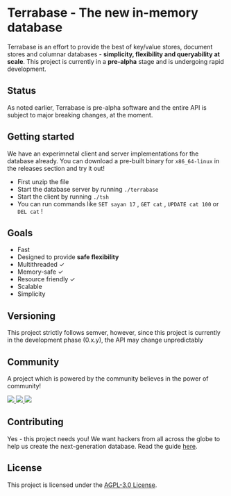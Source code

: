 # Terrabase - The new in-memory database
Terrabase is an effort to provide the best of key/value stores, document stores and columnar databases - **simplicity, flexibility and queryability at scale**. This project is currently in a <b>pre-alpha</b> stage and is undergoing rapid development.

## Status

As noted earlier, Terrabase is pre-alpha software and the entire API is subject to major breaking changes, at the moment.

## Getting started

We have an experimnetal client and server implementations for the database already. You can download a pre-built binary for `x86_64-linux` in the releases section and try it out! 

* First unzip the file
* Start the database server by running `./terrabase` 
* Start the client by running `./tsh` 
* You can run commands like `SET sayan 17` , `GET cat` , `UPDATE cat 100` or `DEL cat` ! 

## Goals

* Fast
* Designed to provide <b>safe flexibility</b>
* Multithreaded ✓
* Memory-safe ✓
* Resource friendly ✓
* Scalable
* Simplicity

## Versioning

This project strictly follows semver, however, since this project is currently in the development phase (0.x.y), the API may change unpredictably

## Community

A project which is powered by the community believes in the power of community!
<html>
<a href="https://gitter.im/terrabasehq/community"><img src="https://img.shields.io/badge/CHAT%20ON-GITTER-ed1965?logo=gitter&style=for-the-badge"></img>
</a>
<a href="https://join.slack.com/t/terrabasedb/shared_invite/zt-fnkfgzf7-~WO~RzGUUvTiYV4iPAMiiQ"><img src="https://img.shields.io/badge/Discuss%20on-SLACK-4A154B?logo=slack&style=for-the-badge"></img>
</a><a href="https://discord.gg/QptWFdx"><img src="https://img.shields.io/badge/TALK-On%20Discord-7289DA?logo=discord&style=for-the-badge"></img>
</a>
</html>

## Contributing

Yes - this project needs you! We want hackers from all across the globe to help us create the next-generation database. Read the guide [here](./CONTRIBUTING.md).

## License

This project is licensed under the [AGPL-3.0 License](./LICENSE).
